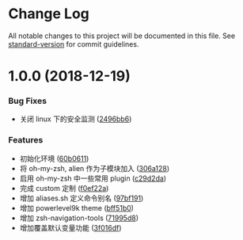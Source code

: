 # Change Log

All notable changes to this project will be documented in this file. See [standard-version](https://github.com/conventional-changelog/standard-version) for commit guidelines.

<a name="1.0.0"></a>
# 1.0.0 (2018-12-19)


### Bug Fixes

* 关闭 linux 下的安全监测 ([2496bb6](https://github.com/someok/oh-my-zsh-custom/commit/2496bb6))


### Features

* 初始化环境 ([60b0611](https://github.com/someok/oh-my-zsh-custom/commit/60b0611))
* 将 oh-my-zsh, alien 作为子模块加入 ([306a128](https://github.com/someok/oh-my-zsh-custom/commit/306a128))
* 启用 oh-my-zsh 中一些常用 plugin ([c29d2da](https://github.com/someok/oh-my-zsh-custom/commit/c29d2da))
* 完成 custom 定制 ([f0ef22a](https://github.com/someok/oh-my-zsh-custom/commit/f0ef22a))
* 增加 aliases.sh 定义命令别名 ([97bf191](https://github.com/someok/oh-my-zsh-custom/commit/97bf191))
* 增加 powerlevel9k theme ([bff51b0](https://github.com/someok/oh-my-zsh-custom/commit/bff51b0))
* 增加 zsh-navigation-tools ([71995d8](https://github.com/someok/oh-my-zsh-custom/commit/71995d8))
* 增加覆盖默认变量功能 ([3f016df](https://github.com/someok/oh-my-zsh-custom/commit/3f016df))
